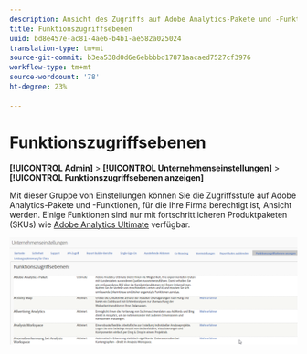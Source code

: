 ```yaml
---
description: Ansicht des Zugriffs auf Adobe Analytics-Pakete und -Funktionen, auf die Ihre Firma Zugriff hat.
title: Funktionszugriffsebenen
uuid: bd8e457e-ac81-4ae6-b4b1-ae582a025024
translation-type: tm+mt
source-git-commit: b3ea538d0d6e6ebbbbd17871aacaed7527cf3976
workflow-type: tm+mt
source-wordcount: '78'
ht-degree: 23%

---
```



# Funktionszugriffsebenen

**[!UICONTROL Admin]** > **[!UICONTROL Unternehmenseinstellungen]** > **[!UICONTROL Funktionszugriffsebenen anzeigen]**

Mit dieser Gruppe von Einstellungen können Sie die Zugriffsstufe auf Adobe Analytics-Pakete und -Funktionen, für die Ihre Firma berechtigt ist, Ansicht werden. Einige Funktionen sind nur mit fortschrittlicheren Produktpaketen (SKUs) wie [Adobe Analytics Ultimate](https://www.adobe.com/de/data-analytics-cloud/analytics/ultimate.html) verfügbar.

![](assets/feature-access-levels.png)

